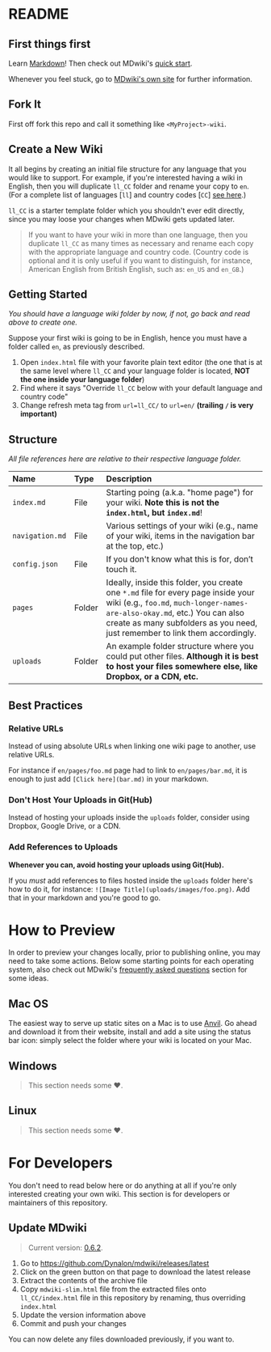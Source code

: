 README
======

First things first
------------------

Learn [Markdown](https://help.github.com/articles/github-flavored-markdown)! Then check out MDwiki's [quick start](http://dynalon.github.io/mdwiki/#!quickstart.md).

Whenever you feel stuck, go to [MDwiki's own site](http://mdwiki.info) for further information.

Fork It
-------

First off fork this repo and call it something like `<MyProject>-wiki`.

Create a New Wiki
-----------------

It all begins by creating an initial file structure for any language that you would like to support. For example, if you're interested having a wiki in English, then you will duplicate `ll_CC` folder and rename your copy to `en`. (For a complete list of languages [`ll`] and country codes [`CC`] [see here](http://msdn.microsoft.com/en-us/library/ee825488).)

`ll_CC` is a starter template folder which you shouldn't ever edit directly, since you may loose your changes when MDwiki gets updated later.

> If you want to have your wiki in more than one language, then you duplicate `ll_CC` as many times as necessary and rename each copy with the appropriate language and country code. (Country code is optional and it is only useful if you want to distinguish, for instance, American English from British English, such as: `en_US` and `en_GB`.)

Getting Started
---------------

_You should have a language wiki folder by now, if not, go back and read above to create one._

Suppose your first wiki is going to be in English, hence you must have a folder called `en`, as previously described.

1. Open `index.html` file with your favorite plain text editor (the one that is at the same level where `ll_CC` and your language folder is located, **NOT the one inside your language folder**)
1. Find where it says "Override `ll_CC` below with your default language and country code"
1. Change refresh meta tag from `url=ll_CC/` to `url=en/` **(trailing `/` is very important)**

Structure
---------

_All file references here are relative to their respective language folder._

| Name | Type | Description |
| :--- | :--- | :--- |
| `index.md` | File | Starting poing (a.k.a. "home page") for your wiki. **Note this is not the `index.html`, but `index.md`**! |
| `navigation.md` | File | Various settings of your wiki (e.g., name of your wiki, items in the navigation bar at the top, etc.) |
| `config.json` | File | If you don't know what this is for, don’t touch it. |
| `pages` | Folder | Ideally, inside this folder, you create one `*.md` file for every page inside your wiki (e.g., `foo.md`, `much-longer-names-are-also-okay.md`, etc.) You can also create as many subfolders as you need, just remember to link them accordingly. |
| `uploads` | Folder | An example folder structure where you could put other files. **Although it is best to host your files somewhere else, like Dropbox, or a CDN, etc.** |

Best Practices
--------------

### Relative URLs

Instead of using absolute URLs when linking one wiki page to another, use relative URLs.

For instance if `en/pages/foo.md` page had to link to `en/pages/bar.md`, it is enough to just add `[Click here](bar.md)` in your markdown.

### Don't Host Your Uploads in Git(Hub)

Instead of hosting your uploads inside the `uploads` folder, consider using Dropbox, Google Drive, or a CDN.

### Add References to Uploads

**Whenever you can, avoid hosting your uploads using Git(Hub).**

If you _must_ add references to files hosted inside the `uploads` folder here's how to do it, for instance: `![Image Title](uploads/images/foo.png)`. Add that in your markdown and you're good to go.


How to Preview
==============

In order to preview your changes locally, prior to publishing online, you may need to take some actions. Below some starting points for each operating system, also check out MDwiki's [frequently asked questions](http://dynalon.github.io/mdwiki/#!faq.md) section for some ideas.

Mac OS
------

The easiest way to serve up static sites on a Mac is to use [Anvil](http://anvilformac.com). Go ahead and download it from their website, install and add a site using the status bar icon: simply select the folder where your wiki is located on your Mac.

Windows
-------

> This section needs some :heart:.

Linux
-----

> This section needs some :heart:.


For Developers
==============

You don't need to read below here or do anything at all if you're only interested creating your own wiki. This section is for developers or maintainers of this repository.

Update MDwiki
-------------

> Current version: [0.6.2](http://git.io/HBH5Wg).

1. Go to https://github.com/Dynalon/mdwiki/releases/latest
1. Click on the green button on that page to download the latest release
1. Extract the contents of the archive file
1. Copy `mdwiki-slim.html` file from the extracted files onto `ll_CC/index.html` file in this repository by renaming, thus overriding `index.html`
1. Update the version information above
1. Commit and push your changes

You can now delete any files downloaded previously, if you want to.
